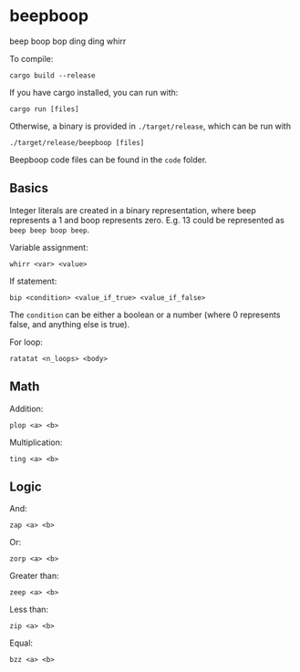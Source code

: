 # beepboop
beep boop bop ding ding whirr

To compile:

    cargo build --release

If you have cargo installed, you can run with:

    cargo run [files]

Otherwise, a binary is provided in `./target/release`, which can be run with

    ./target/release/beepboop [files]

Beepboop code files can be found in the `code` folder.


## Basics

Integer literals are created in a binary representation, where beep represents a 1 and boop represents zero. E.g. 13 could be represented as `beep beep boop beep`.

Variable assignment:

    whirr <var> <value>


If statement:

    bip <condition> <value_if_true> <value_if_false>

The `condition` can be either a boolean or a number (where 0 represents false, and anything else is true).

For loop:

    ratatat <n_loops> <body>


## Math
Addition:

    plop <a> <b>

Multiplication:

    ting <a> <b>


## Logic
And:

    zap <a> <b>

Or:

    zorp <a> <b>

Greater than:

    zeep <a> <b>

Less than:

    zip <a> <b>

Equal:

    bzz <a> <b>



